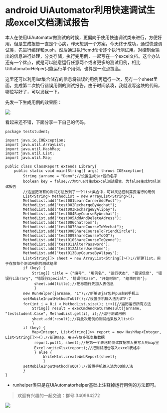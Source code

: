 # android UiAutomator利用快速调试生成excel文档测试报告
本人在使用UiAutomator做测试的时候，更偏向于使用快速调试类来进行，方便好用，但是生成报告一直是个心病，昨天想到一个方案，今天终于成功，通过快速调试类，先进行编译和push，然后通过执行cmd命令逐个执行测试用。对控制台输出的信息进行处理，分类存储，执行完用例，一起写在一个excel文档。这个办法还有一个优点，就是可以随意运行任意两个或者更多的测试用例，相比UiAutomatorHelper只能运行单个用例，也算是一点点提高。

这里还可以利用list集合储存的信息将错误的用例再运行一次，另存一个sheet里面，变成第二次执行错误用例的测试报告。由于时间紧凑，我就没写这块的代码，哪位写好了，可以发我一下。

先发一下生成用例的效果图：

![](/blog/pic/20170617165630378.png)

看起来还不错，下面分享一下自己的代码。


```
package teststudent;  
  
import java.io.IOException;
import java.util.ArrayList;  
import java.util.HashMap;  
import java.util.List;  
import java.util.Map;
 
public class ClassReport extends Library{
    public static void main(String[] args) throws IOException{
    	String jarname = "Demo";//设置生成jar包的名字
    	boolean key = false;//为true时生成excel测试报告，为false生成html测试报告
        //这里把所有的测试方法放到了一个list集合中，可以灵活控制需要运行的用例  
        List<String> MethodList = new ArrayList<String>();  
        MethodList.add("test001LearnCornerAddPost");  
        MethodList.add("test002RechargeByWechat");  
        MethodList.add("test003RechargeByAlipay");  
        MethodList.add("test004BuyCourseByWechat");  
        MethodList.add("test005AddAndDeleteAdress");  
        MethodList.add("test006Chatroom");  
        MethodList.add("test007ShareCourseToWechat");  
        MethodList.add("test008ShareCourseToFriendCircle");  
        MethodList.add("test009ShareCourseToQQ");  
        MethodList.add("test010ShareCourseToQzone");  
        MethodList.add("test011AlterPassword");  
        MethodList.add("test012AlterUserName");  
        MethodList.add("test013BuyCourseByAlipay");  
        List<String[]> sheet = new ArrayList<String[]>();//新建list，用于存放每个测试用例的测试结果
        if (key) {
        	String[] title = {"编号", "用例名", "运行状态", "错误信息", "错误行Library", "错误行Special", "错误行Case", "开始时间", "结束时间"};  
             sheet.add(title);//把标题行先加入表信息
             }
        new RunHelper(jarname, "1");//新编译jar包并push到手机上
        setMobileInputMethodToUtf();//设置手机输入法为UTF-7
        for(int i = 0;i < MethodList.size(); i++){//遍历运行所有方法  
        	String[] result = execCmdAndReturnResult(jarname, "teststudent.Case", MethodList.get(i), i);//运行测试用例  
            sheet.add(result);//将此次用例的测试结果放入list中  
            }
        if (key) {
        	Map<Integer, List<String[]>> report = new HashMap<Integer, List<String[]>>();//新建map，用于存放多张表格数据
        	 report.put(1, sheet);//把第一个表格的测试数据放入要写入到map里  
        	 Excel.writeXlsx(report);//把测试报告写入excel表格中
        	 } else {
        		 WriteHtml.createWebReport(sheet);
        		 }
        setMobileInputMethodToQQ();//设置手机输入法为QQ输入法  
        }
}  
```
* runhelper类只是在UiAutomatorhelper基础上注释掉运行用例的方法即可。



> 欢迎有兴趣的一起交流：群号:340964272

![](/blog/pic/201712120951590031.png)

<script src="/blog/js/bubbly.js"></script>
<script src="/blog/js/article.js"></script>
